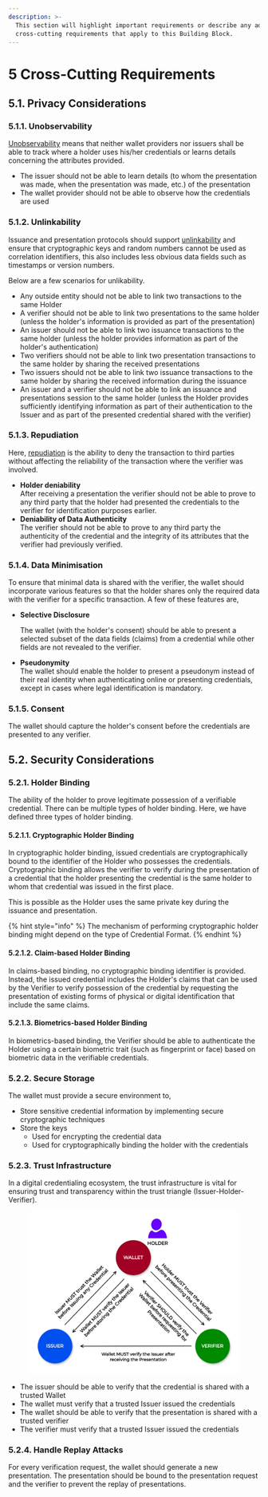 ```yaml
---
description: >-
  This section will highlight important requirements or describe any additional
  cross-cutting requirements that apply to this Building Block.
---
```


# 5 Cross-Cutting Requirements

## 5.1. Privacy Considerations

### 5.1.1. Unobservability

[Unobservability](3-terminology.md#unobservability) means that neither wallet providers nor issuers shall be able to track where a holder uses his/her credentials or learns details concerning the attributes provided.

* The issuer should not be able to learn details (to whom the presentation was made, when the presentation was made, etc.) of the presentation
* The wallet provider should not be able to observe how the credentials are used

### 5.1.2. Unlinkability

Issuance and presentation protocols should support [unlinkability](3-terminology.md#unlinkability) and ensure that cryptographic keys and random numbers cannot be used as correlation identifiers, this also includes less obvious data fields such as timestamps or version numbers.

Below are a few scenarios for unlikability.

* Any outside entity should not be able to link two transactions to the same Holder
* A verifier should not be able to link two presentations to the same holder (unless the holder's information is provided as part of the presentation)
* An issuer should not be able to link two issuance transactions to the same holder (unless the holder provides information as part of the holder's authentication)
* Two verifiers should not be able to link two presentation transactions to the same holder by sharing the received presentations
* Two issuers should not be able to link two issuance transactions to the same holder by sharing the received information during the issuance
* An issuer and a verifier should not be able to link an issuance and presentations session to the same holder (unless the Holder provides sufficiently identifying information as part of their authentication to the Issuer and as part of the presented credential shared with the verifier)

### 5.1.3. Repudiation

Here, [repudiation](3-terminology.md#repudiation) is the ability to deny the transaction to third parties without affecting the reliability of the transaction where the verifier was involved.

* **Holder deniability**\
  After receiving a presentation the verifier should not be able to prove to any third party that the holder had presented the credentials to the verifier for identification purposes earlier.&#x20;
* **Deniability of Data Authenticity**\
  The verifier should not be able to prove to any third party the authenticity of the credential and the integrity of its attributes that the verifier had previously verified.

### 5.1.4. Data Minimisation

To ensure that minimal data is shared with the verifier, the wallet should incorporate various features so that the holder shares only the required data with the verifier for a specific transaction. A few of these features are,

*   **Selective Disclosure**

    The wallet (with the holder's consent) should be able to present a selected subset of the data fields (claims) from a credential while other fields are not revealed to the verifier.
* **Pseudonymity**\
  The wallet should enable the holder to present a pseudonym instead of their real identity when authenticating online or presenting credentials, except in cases where legal identification is mandatory.

### 5.1.5. Consent

The wallet should capture the holder's consent before the credentials are presented to any verifier.

## 5.2. Security Considerations

### 5.2.1. Holder Binding

The ability of the holder to prove legitimate possession of a verifiable credential. There can be multiple types of holder binding. Here, we have defined three types of holder binding.

#### 5.2.1.1. Cryptographic Holder Binding

In cryptographic holder binding, issued credentials are cryptographically bound to the identifier of the Holder who possesses the credentials. Cryptographic binding allows the verifier to verify during the presentation of a credential that the holder presenting the credential is the same holder to whom that credential was issued in the first place.

This is possible as the Holder uses the same private key during the issuance and presentation.

{% hint style="info" %}
The mechanism of performing cryptographic holder binding might depend on the type of Credential Format.
{% endhint %}

#### 5.2.1.2. Claim-based Holder Binding

In claims-based binding, no cryptographic binding identifier is provided. Instead, the issued credential includes the Holder's claims that can be used by the Verifier to verify possession of the credential by requesting the presentation of existing forms of physical or digital identification that include the same claims.

#### 5.2.1.3. Biometrics-based Holder Binding

In biometrics-based binding, the Verifier should be able to authenticate the Holder using a certain biometric trait (such as fingerprint or face) based on biometric data in the verifiable credentials.

### 5.2.2. Secure Storage

The wallet must provide a secure environment to,

* Store sensitive credential information by implementing secure cryptographic techniques
* Store the keys
  * Used for encrypting the credential data
  * Used for cryptographically binding the holder with the credentials

### 5.2.3. Trust Infrastructure

In a digital credentialing ecosystem, the trust infrastructure is vital for ensuring trust and transparency within the trust triangle (Issuer-Holder-Verifier).

<figure><img src=".gitbook/assets/trust-triangle.png" alt="" width="563"><figcaption></figcaption></figure>

* The issuer should be able to verify that the credential is shared with a trusted Wallet
* The wallet must verify that a trusted Issuer issued the credentials
* The wallet should be able to verify that the presentation is shared with a trusted verifier
* The verifier must verify that a trusted Issuer issued the credentials

### 5.2.4. Handle Replay Attacks

For every verification request, the wallet should generate a new presentation. The presentation should be bound to the presentation request and the verifier to prevent the replay of presentations.

